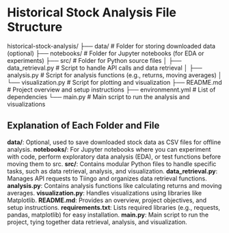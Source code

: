 # Historical Stock Analysis File Structure

historical-stock-analysis/
├── data/                        # Folder for storing downloaded data (optional)
├── notebooks/                   # Folder for Jupyter notebooks (for EDA or experiments)
├── src/                         # Folder for Python source files
│   ├── data_retrieval.py        # Script to handle API calls and data retrieval
│   ├── analysis.py              # Script for analysis functions (e.g., returns, moving averages)
│   └── visualization.py         # Script for plotting and visualization
├── README.md                    # Project overview and setup instructions
├── environmennt.yml             # List of dependencies
└── main.py                      # Main script to run the analysis and visualizations

## Explanation of Each Folder and File

**data/**: Optional, used to save downloaded stock data as CSV files for offline analysis.
**notebooks/**: For Jupyter notebooks where you can experiment with code, perform exploratory data analysis (EDA), or test functions before moving them to src.
**src/**: Contains modular Python files to handle specific tasks, such as data retrieval, analysis, and visualization.
**data_retrieval.py**: Manages API requests to Tiingo and organizes data retrieval functions.
**analysis.py**: Contains analysis functions like calculating returns and moving averages.
**visualization.py**: Handles visualizations using libraries like Matplotlib.
**README.md**: Provides an overview, project objectives, and setup instructions.
**requirements.txt**: Lists required libraries (e.g., requests, pandas, matplotlib) for easy installation.
**main.py**: Main script to run the project, tying together data retrieval, analysis, and visualization.
